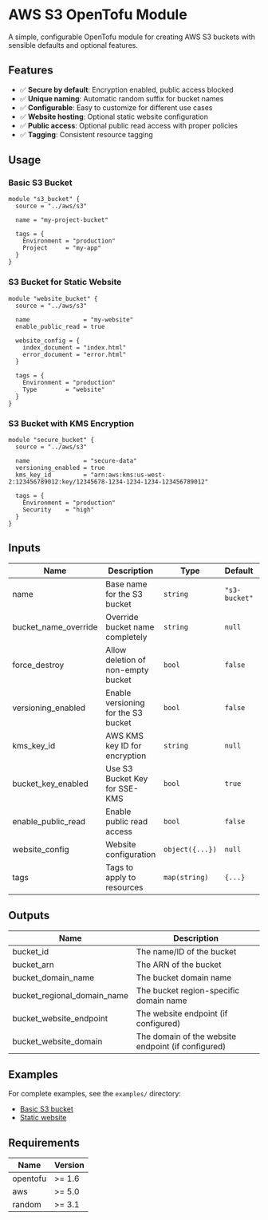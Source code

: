 # AWS S3 OpenTofu Module

A simple, configurable OpenTofu module for creating AWS S3 buckets with sensible defaults and optional features.

## Features

- ✅ **Secure by default**: Encryption enabled, public access blocked
- ✅ **Unique naming**: Automatic random suffix for bucket names
- ✅ **Configurable**: Easy to customize for different use cases
- ✅ **Website hosting**: Optional static website configuration
- ✅ **Public access**: Optional public read access with proper policies
- ✅ **Tagging**: Consistent resource tagging

## Usage

### Basic S3 Bucket

```hcl
module "s3_bucket" {
  source = "../aws/s3"

  name = "my-project-bucket"
  
  tags = {
    Environment = "production"
    Project     = "my-app"
  }
}
```

### S3 Bucket for Static Website

```hcl
module "website_bucket" {
  source = "../aws/s3"

  name               = "my-website"
  enable_public_read = true
  
  website_config = {
    index_document = "index.html"
    error_document = "error.html"
  }
  
  tags = {
    Environment = "production"
    Type        = "website"
  }
}
```

### S3 Bucket with KMS Encryption

```hcl
module "secure_bucket" {
  source = "../aws/s3"

  name               = "secure-data"
  versioning_enabled = true
  kms_key_id         = "arn:aws:kms:us-west-2:123456789012:key/12345678-1234-1234-1234-123456789012"
  
  tags = {
    Environment = "production"
    Security    = "high"
  }
}
```

## Inputs

| Name | Description | Type | Default | Required |
|------|-------------|------|---------|:--------:|
| name | Base name for the S3 bucket | `string` | `"s3-bucket"` | no |
| bucket_name_override | Override bucket name completely | `string` | `null` | no |
| force_destroy | Allow deletion of non-empty bucket | `bool` | `false` | no |
| versioning_enabled | Enable versioning for the S3 bucket | `bool` | `false` | no |
| kms_key_id | AWS KMS key ID for encryption | `string` | `null` | no |
| bucket_key_enabled | Use S3 Bucket Key for SSE-KMS | `bool` | `true` | no |
| enable_public_read | Enable public read access | `bool` | `false` | no |
| website_config | Website configuration | `object({...})` | `null` | no |
| tags | Tags to apply to resources | `map(string)` | `{...}` | no |

## Outputs

| Name | Description |
|------|-------------|
| bucket_id | The name/ID of the bucket |
| bucket_arn | The ARN of the bucket |
| bucket_domain_name | The bucket domain name |
| bucket_regional_domain_name | The bucket region-specific domain name |
| bucket_website_endpoint | The website endpoint (if configured) |
| bucket_website_domain | The domain of the website endpoint (if configured) |

## Examples

For complete examples, see the `examples/` directory:

- [Basic S3 bucket](../examples/s3-basic/)
- [Static website](../examples/s3-website/)

## Requirements

| Name | Version |
|------|---------|
| opentofu | >= 1.6 |
| aws | >= 5.0 |
| random | >= 3.1 |
